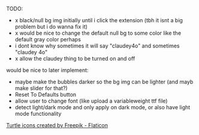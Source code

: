TODO:
- x    black/null bg img initially until i click the extension (tbh it isnt a big problem but i do wanna fix it)
- x    would be nice to change the default null bg to some color like the default gray color perhaps
- i dont know why sometimes it will say "claudey4o" and sometimes "claudey 4o"
- x    allow the claudey thing to be turned on and off

would be nice to later implement:
- maybe make the bubbles darker so the bg img can be lighter (and mayb make slider for that?)
- Reset To Defaults button
- allow user to change font (like upload a variableweight ttf file)
- detect light/dark mode and only apply on dark mode, or also have light mode functionality

<a href="https://www.flaticon.com/free-icons/turtle" title="turtle icons">Turtle icons created by Freepik - Flaticon</a>
